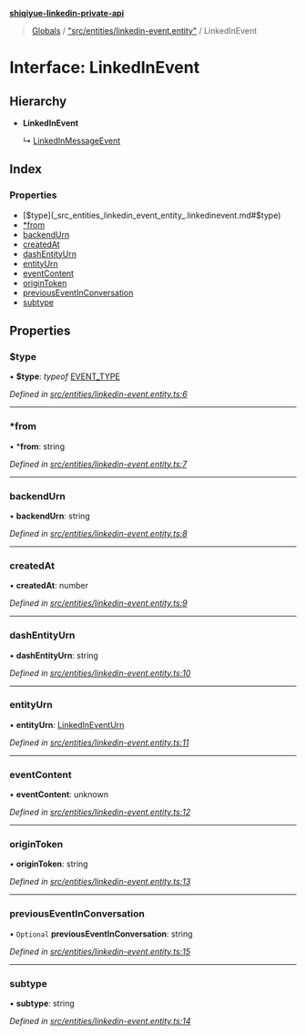 **[shiqiyue-linkedin-private-api](../README.md)**

> [Globals](../globals.md) / ["src/entities/linkedin-event.entity"](../modules/_src_entities_linkedin_event_entity_.md) / LinkedInEvent

# Interface: LinkedInEvent

## Hierarchy

* **LinkedInEvent**

  ↳ [LinkedInMessageEvent](_src_entities_linkedin_message_event_entity_.linkedinmessageevent.md)

## Index

### Properties

* [$type](_src_entities_linkedin_event_entity_.linkedinevent.md#$type)
* [*from](_src_entities_linkedin_event_entity_.linkedinevent.md#*from)
* [backendUrn](_src_entities_linkedin_event_entity_.linkedinevent.md#backendurn)
* [createdAt](_src_entities_linkedin_event_entity_.linkedinevent.md#createdat)
* [dashEntityUrn](_src_entities_linkedin_event_entity_.linkedinevent.md#dashentityurn)
* [entityUrn](_src_entities_linkedin_event_entity_.linkedinevent.md#entityurn)
* [eventContent](_src_entities_linkedin_event_entity_.linkedinevent.md#eventcontent)
* [originToken](_src_entities_linkedin_event_entity_.linkedinevent.md#origintoken)
* [previousEventInConversation](_src_entities_linkedin_event_entity_.linkedinevent.md#previouseventinconversation)
* [subtype](_src_entities_linkedin_event_entity_.linkedinevent.md#subtype)

## Properties

### $type

•  **$type**: *typeof* [EVENT\_TYPE](../modules/_src_entities_linkedin_event_entity_.md#event_type)

*Defined in [src/entities/linkedin-event.entity.ts:6](https://github.com/eilonmore/linkedin-private-api/blob/7c25b88/src/entities/linkedin-event.entity.ts#L6)*

___

### *from

•  ***from**: string

*Defined in [src/entities/linkedin-event.entity.ts:7](https://github.com/eilonmore/linkedin-private-api/blob/7c25b88/src/entities/linkedin-event.entity.ts#L7)*

___

### backendUrn

•  **backendUrn**: string

*Defined in [src/entities/linkedin-event.entity.ts:8](https://github.com/eilonmore/linkedin-private-api/blob/7c25b88/src/entities/linkedin-event.entity.ts#L8)*

___

### createdAt

•  **createdAt**: number

*Defined in [src/entities/linkedin-event.entity.ts:9](https://github.com/eilonmore/linkedin-private-api/blob/7c25b88/src/entities/linkedin-event.entity.ts#L9)*

___

### dashEntityUrn

•  **dashEntityUrn**: string

*Defined in [src/entities/linkedin-event.entity.ts:10](https://github.com/eilonmore/linkedin-private-api/blob/7c25b88/src/entities/linkedin-event.entity.ts#L10)*

___

### entityUrn

•  **entityUrn**: [LinkedInEventUrn](../modules/_src_entities_linkedin_event_entity_.md#linkedineventurn)

*Defined in [src/entities/linkedin-event.entity.ts:11](https://github.com/eilonmore/linkedin-private-api/blob/7c25b88/src/entities/linkedin-event.entity.ts#L11)*

___

### eventContent

•  **eventContent**: unknown

*Defined in [src/entities/linkedin-event.entity.ts:12](https://github.com/eilonmore/linkedin-private-api/blob/7c25b88/src/entities/linkedin-event.entity.ts#L12)*

___

### originToken

•  **originToken**: string

*Defined in [src/entities/linkedin-event.entity.ts:13](https://github.com/eilonmore/linkedin-private-api/blob/7c25b88/src/entities/linkedin-event.entity.ts#L13)*

___

### previousEventInConversation

• `Optional` **previousEventInConversation**: string

*Defined in [src/entities/linkedin-event.entity.ts:15](https://github.com/eilonmore/linkedin-private-api/blob/7c25b88/src/entities/linkedin-event.entity.ts#L15)*

___

### subtype

•  **subtype**: string

*Defined in [src/entities/linkedin-event.entity.ts:14](https://github.com/eilonmore/linkedin-private-api/blob/7c25b88/src/entities/linkedin-event.entity.ts#L14)*
